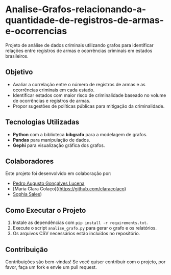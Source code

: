 # Analise-Grafos-relacionando-a-quantidade-de-registros-de-armas-e-ocorrencias
Projeto de análise de dados criminais utilizando grafos para identificar relações entre registros de armas e ocorrências criminais em estados brasileiros.
## Objetivo
- Avaliar a correlação entre o número de registros de armas e as ocorrências criminais em cada estado.
- Identificar estados com maior risco de criminalidade baseado no volume de ocorrências e registros de armas.
- Propor sugestões de políticas públicas para mitigação da criminalidade.

## Tecnologias Utilizadas
- **Python** com a biblioteca **bibgrafo** para a modelagem de grafos.
- **Pandas** para manipulação de dados.
- **Gephi** para visualização gráfica dos grafos.

## Colaboradores
Este projeto foi desenvolvido em colaboração por:

- [Pedro Augusto Gonçalves Lucena](https://github.com/pedrodev3005)
- [Maria Clara Colaço]((https://github.com/claracolaco)
- [Sophia Sales](https://github.com/usuario2))

## Como Executar o Projeto
1. Instale as dependências com `pip install -r requirements.txt`.
2. Execute o script `analise_grafo.py` para gerar o grafo e os relatórios.
3. Os arquivos CSV necessários estão incluídos no repositório.

## Contribuição
Contribuições são bem-vindas! Se você quiser contribuir com o projeto, por favor, faça um fork e envie um pull request.
